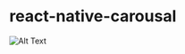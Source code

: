 # react-native-carousal

![Alt Text](https://github.com/chrehman/react-native-carousal/blob/master/carousal.gif)


